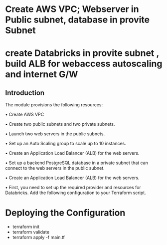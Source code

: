 # Create AWS VPC; Webserver in Public subnet, database in provite Subnet
# create Databricks in provite subnet , build ALB for webaccess autoscaling and internet G/W




## Introduction

The module provisions the following resources:

•	  Create AWS VPC 

• 	Create two public subnets and two private subnets.

•	 Launch two web servers in the public subnets. 

•	 Set up an Auto Scaling group to scale up to 10 instances.

• 	Create an Application Load Balancer (ALB) for the web servers.

• 	Set up a backend PostgreSQL database in a private subnet that can connect to the web servers in the public subnet.

• 	Create an Application Load Balancer (ALB) for the web servers.

• 	First, you need to set up the required provider and resources for Databricks. Add the following configuration to your Terraform script.

# Deploying the Configuration
* terraform init
* terraform validate
* terraform apply -f main.tf

